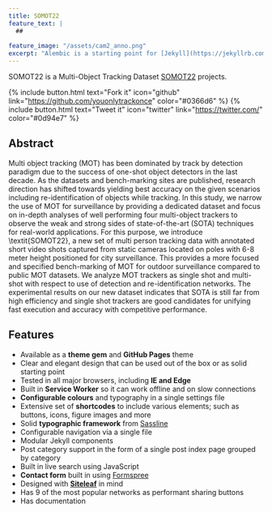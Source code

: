 ```yaml
---
title: SOMOT22
feature_text: |
  ## 
  
feature_image: "/assets/cam2_anno.png"
excerpt: "Alembic is a starting point for [Jekyll](https://jekyllrb.com/) projects. Rather than starting from scratch, this boilerplate is designed to get the ball rolling immediately. Install it, configure it, tweak it, push it."
---
```


SOMOT22 is a Multi-Object Tracking Dataset [SOMOT22](https://github.com/somot22) projects.

{% include button.html text="Fork it" icon="github" link="https://github.com/youonlytrackonce" color="#0366d6" %} {% include button.html text="Tweet it" icon="twitter" link="https://twitter.com/" color="#0d94e7" %}


## Abstract

Multi object tracking (MOT) has been dominated by track by detection paradigm due to the success of one-shot object detectors in the last decade. As the datasets and bench-marking sites are published, research direction has shifted towards yielding best accuracy on the given scenarios including re-identification of objects while tracking. In this study, we narrow the use of MOT for surveillance by providing a dedicated dataset and focus on in-depth analyses of well performing four multi-object trackers to observe the weak and strong sides of state-of-the-art (SOTA) techniques for real-world applications. For this purpose, we introduce \textit{SOMOT22}, a new set of multi person tracking data with annotated short video shots captured from static cameras located on poles with 6-8 meter height positioned for city surveillance. This provides a more focused and specified bench-marking of MOT for outdoor surveillance compared to public MOT datasets. We analyze MOT trackers as single shot and multi-shot with respect to use of detection and re-identification networks. The experimental results on our new dataset indicates that SOTA is still far from high efficiency and single shot trackers are good candidates for unifying fast execution and accuracy with competitive performance.



## Features

- Available as a **theme gem** and **GitHub Pages** theme
- Clear and elegant design that can be used out of the box or as solid starting point
- Tested in all major browsers, including **IE and Edge**
- Built in **Service Worker** so it can work offline and on slow connections
- **Configurable colours** and typography in a single settings file
- Extensive set of **shortcodes** to include various elements; such as buttons, icons, figure images and more
- Solid **typographic framework** from [Sassline](https://sassline.com/)
- Configurable navigation via a single file
- Modular Jekyll components
- Post category support in the form of a single post index page grouped by category
- Built in live search using JavaScript
- **Contact form** built in using [Formspree](https://formspree.io/)
- Designed with **[Siteleaf](https://www.siteleaf.com/)** in mind
- Has 9 of the most popular networks as performant sharing buttons
- Has documentation

